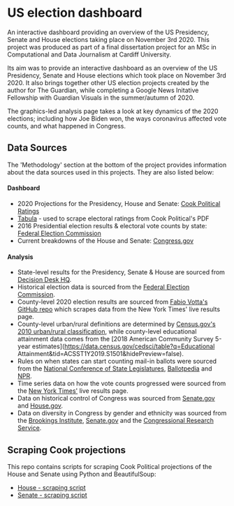 # US election dashboard
 
An interactive dashboard providing an overview of the US Presidency, Senate and House elections taking place on November 3rd 2020. This project was produced as part of a final dissertation project for an MSc in Computational and Data Journalism at Cardiff University. 

Its aim was to provide an interactive dashboard as an overview of the US Presidency, Senate and House elections which took place on November 3rd 2020. It also brings together other US election projects created by the author for The Guardian, while completing a Google News Initative Fellowship with Guardian Visuals in the summer/autumn of 2020. 

The graphics-led analysis page takes a look at key dynamics of the 2020 elections; including how Joe Biden won, the ways coronavirus affected vote counts, and what happened in Congress.

## Data Sources
The 'Methodology' section at the bottom of the project provides information about the data sources used in this projects. They are also listed below:

#### Dashboard
* 2020 Projections for the Presidency, House and Senate: [Cook Political Ratings](https://cookpolitical.com/ratings)
* [Tabula](https://tabula.technology/) - used to scrape electoral ratings from Cook Political's PDF
* 2016 Presidential election results & electoral vote counts by state: [Federal Election Commission](https://www.fec.gov/introduction-campaign-finance/election-and-voting-information/federal-elections-2016/)
* Current breakdowns of the House and Senate: [Congress.gov](https://www.congress.gov/members?q=%7B%22congress%22%3A116%7D)

#### Analysis
* State-level results for the Presidency, Senate & House are sourced from [Decision Desk HQ](https://results.decisiondeskhq.com/).
* Historical election data is sourced from the [Federal Election Commission](https://www.fec.gov/introduction-campaign-finance/election-and-voting-information/).
* County-level 2020 election results are sourced from [Fabio Votta's GitHub repo](https://github.com/favstats/USElection2020-NYT-Results) which scrapes data from the New York Times' live results page.
* County-level urban/rural definitions are determined by [Census.gov's 2010 urban/rural classification](https://www.census.gov/programs-surveys/geography/guidance/geo-areas/urban-rural.html), while county-level educational attainment data comes from the [2018 American Community Survey 5-year estimates](https://data.census.gov/cedsci/table?q=Educational Attainment&tid=ACSST1Y2019.S1501&hidePreview=false).
* Rules on when states can start counting mail-in ballots were sourced from the [National Conference of State Legislatures](https://www.ncsl.org/research/elections-and-campaigns/vopp-table-16-when-absentee-mail-ballot-processing-and-counting-can-begin.aspx), [Ballotpedia](https://www.ncsl.org/research/elections-and-campaigns/vopp-table-16-when-absentee-mail-ballot-processing-and-counting-can-begin.aspx) and [NPR](https://www.npr.org/2020/10/23/926258497/when-will-mail-in-ballots-be-counted-see-states-processing-timelines?t=1604709442776).
* Time series data on how the vote counts progressed were sourced from the [New York Times'](https://www.nytimes.com/interactive/2020/11/03/us/elections/results-president.html) live results page.
* Data on historical control of Congress was sourced from [Senate.gov](https://www.senate.gov/history/partydiv.htm) and [House.gov](https://history.house.gov/Institution/Party-Divisions/Party-Divisions/).
* Data on diversity in Congress by gender and ethnicity was sourced from the [Brookings Institute](https://www.brookings.edu/multi-chapter-report/vital-statistics-on-congress/), [Senate.gov](https://www.senate.gov/senators/EthnicDiversityintheSenate.htm) and the [Congressional Research Service](https://fas.org/sgp/crs/misc/RL30378.pdf).

## Scraping Cook projections
This repo contains scripts for scraping Cook Political projections of the House and Senate using Python and BeautifulSoup:
* [House - scraping script](data/house.ipynb)
* [Senate - scraping script](data/senate.ipynb)
